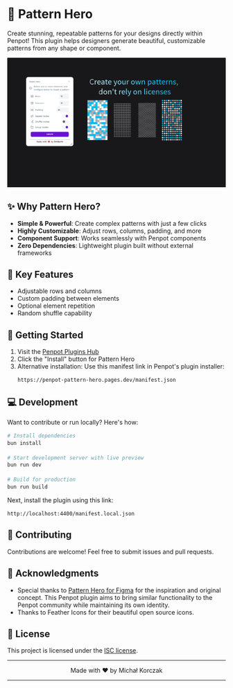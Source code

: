 # 🎯 Pattern Hero

Create stunning, repeatable patterns for your designs directly within Penpot! This plugin helps designers generate beautiful, customizable patterns from any shape or component.

![Plugin Preview](screenshot.png)

## ✨ Why Pattern Hero?

- **Simple & Powerful**: Create complex patterns with just a few clicks
- **Highly Customizable**: Adjust rows, columns, padding, and more
- **Component Support**: Works seamlessly with Penpot components
- **Zero Dependencies**: Lightweight plugin built without external frameworks

## 🎯 Key Features

- Adjustable rows and columns
- Custom padding between elements
- Optional element repetition
- Random shuffle capability

## 🚀 Getting Started

1. Visit the [Penpot Plugins Hub](https://penpot.app/penpothub/plugins)
2. Click the "Install" button for Pattern Hero
3. Alternative installation: Use this manifest link in Penpot's plugin installer:
   ```
   https://penpot-pattern-hero.pages.dev/manifest.json
   ```

## 💻 Development

Want to contribute or run locally? Here's how:

```bash
# Install dependencies
bun install

# Start development server with live preview
bun run dev

# Build for production
bun run build
```

Next, install the plugin using this link:
```
http://localhost:4400/manifest.local.json
```

## 🤝 Contributing

Contributions are welcome! Feel free to submit issues and pull requests.

## 🙏 Acknowledgments

- Special thanks to [Pattern Hero for Figma](https://www.figma.com/community/plugin/740556241021336678/pattern-hero) for the inspiration and original concept. This Penpot plugin aims to bring similar functionality to the Penpot community while maintaining its own identity.
- Thanks to Feather Icons for their beautiful open source icons.

## 📄 License

This project is licensed under the [ISC license](./LICENSE).

---

<p align="center">Made with ❤️ by Michał Korczak</p>

---

